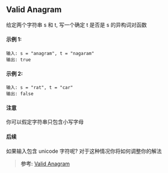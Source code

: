 ## Valid Anagram
给定两个字符串 s 和 t, 写一个确定 t 是否是 s 的异构词对函数

#### 示例 1:
```
输入: s = "anagram", t = "nagaram"
输出: true
```
#### 示例 2:
```
输入: s = "rat", t = "car"
输出: false
```
#### 注意
你可以假定字符串只包含小写字母

#### 后续
如果输入包含 unicode 字符呢? 对于这种情况你将如何调整你的解法

>**参考:**
[Valid Anagram](https://leetcode.com/articles/valid-anagram/)

